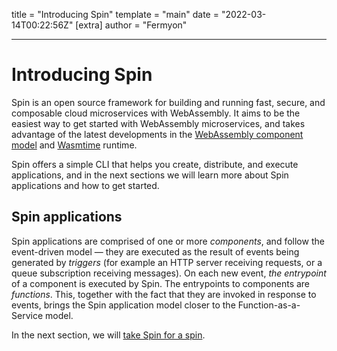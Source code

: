 title = "Introducing Spin"
template = "main"
date = "2022-03-14T00:22:56Z"
[extra]
author = "Fermyon"

---

# Introducing Spin

Spin is an open source framework for building and running fast, secure, and
composable cloud microservices with WebAssembly. It aims to be the easiest way
to get started with WebAssembly microservices, and takes advantage of the latest
developments in the
[WebAssembly component model](https://github.com/WebAssembly/component-model)
and [Wasmtime](https://wasmtime.dev/) runtime.

Spin offers a simple CLI that helps you create, distribute, and execute
applications, and in the next sections we will learn more about Spin
applications and how to get started.

## Spin applications

Spin applications are comprised of one or more _components_, and follow the
event-driven model — they are executed as the result of events being generated
by _triggers_ (for example an HTTP server receiving requests, or a queue
subscription receiving messages). On each new event, _the entrypoint_ of a
component is executed by Spin. The entrypoints to components are _functions_.
This, together with the fact that they are invoked in response to events, brings
the Spin application model closer to the Function-as-a-Service model.

In the next section, we will [take Spin for a spin](./quickstart.md).
